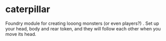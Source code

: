 # caterpillar
Foundry module for creating looong monsters (or even players?) . Set up your head, body and rear token, and they will follow each other when you move its head.
